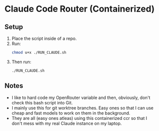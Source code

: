 # Claude Code Router (Containerized)

## Setup

1. Place the script inside of a repo.
2. Run:
   ```bash
   chmod u+x ./RUN_CLAUDE.sh
   ```
3. Then run:
   ```bash
   ./RUN_CLAUDE.sh
   ```

## Notes

- I like to hard code my OpenRouter variable and then, obviously, don't check this bash script into Git.
- I mainly use this for git worktree branches. Easy ones so that I can use cheap and fast models to work on them in the background.
- They are all (easy ones atleas) using this containerized ccr so that I don't mess with my real Claude instance on my laptop.
